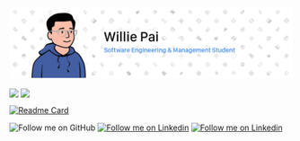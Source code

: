 [![Header](/Assets/Images/Header.png "Header")](https://www.linkedin.com/in/willie-pai/)

<!-- Add an href="<link>" to make image clickable -->
<a>
    <!-- Currently hiding PRs from statistics -->
    <img align="center" width="490" src="https://github-readme-stats.vercel.app/api?username=PaisWillie&count_private=true&show_icons=true&hide=prs&border_radius=7&include_all_commits=truehide_border=true" />
</a>

<a>
    <!-- Currently hiding Turing from statistics -->
    <img align="center" width="345" src="https://github-readme-stats.vercel.app/api/top-langs/?username=PaisWillie&hide=Turing&layout=compact&border_radius=7&langs_count=6" />

[![Readme Card](https://github-readme-stats.vercel.app/api/pin/?username=anuraghazra&repo=github-readme-stats)](https://github.com/anuraghazra/github-readme-stats)

![Follow me on GitHub](https://img.shields.io/github/followers/PaisWillie?label=Followers&logoColor=blue&style=social)
[![Follow me on Linkedin](https://img.shields.io/badge/LinkedIn-Profile-informational?style=social&logo=linkedin&logoColor=blue)](https://www.linkedin.com/in/willie-pai/)
[![Follow me on Linkedin](https://img.shields.io/badge/Instagram-Profile-informational?style=social&logo=instagram&logoColor=blue)](https://www.instagram.com/paiswillie/)
